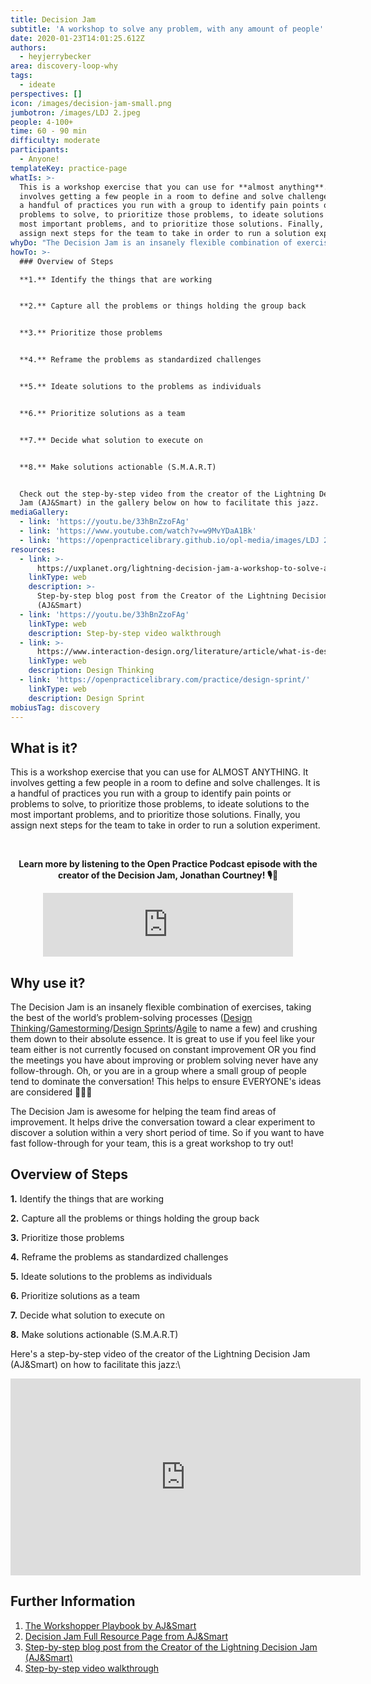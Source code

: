 ```yaml
---
title: Decision Jam
subtitle: 'A workshop to solve any problem, with any amount of people'
date: 2020-01-23T14:01:25.612Z
authors:
  - heyjerrybecker
area: discovery-loop-why
tags:
  - ideate
perspectives: []
icon: /images/decision-jam-small.png
jumbotron: /images/LDJ 2.jpeg
people: 4-100+
time: 60 - 90 min
difficulty: moderate
participants:
  - Anyone!
templateKey: practice-page
whatIs: >-
  This is a workshop exercise that you can use for **almost anything**. It
  involves getting a few people in a room to define and solve challenges. It is
  a handful of practices you run with a group to identify pain points or
  problems to solve, to prioritize those problems, to ideate solutions to the
  most important problems, and to prioritize those solutions. Finally, you
  assign next steps for the team to take in order to run a solution experiment.
whyDo: "The Decision Jam is an insanely flexible combination of exercises, taking the best of the world’s problem-solving processes ([Design Thinking](https://www.interaction-design.org/literature/article/what-is-design-thinking-and-why-is-it-so-popular)/[Gamestorming](https://gamestorming.com/)/[Design Sprints](https://openpracticelibrary.com/practice/design-sprint/)/[Agile](http://www.agilenutshell.com/) to name a few) and crushing them down to their absolute essence. It is great to use if you feel like your team either is not currently focused on constant improvement OR you find the meetings you have about improving or problem solving never have any follow-through. Oh, or you are in a group where a small group of people tend to dominate the conversation! This helps to ensure **everyone**'s ideas are considered \U0001F44F\U0001F44F\U0001F44F\n\nThe Decision Jam is awesome for helping the team find areas of improvement. It helps drive the conversation toward a clear experiment to discover a solution within a very short period of time. So if you want to have fast follow-through for your team, this is a great workshop to try out!"
howTo: >-
  ### Overview of Steps

  **1.** Identify the things that are working


  **2.** Capture all the problems or things holding the group back


  **3.** Prioritize those problems


  **4.** Reframe the problems as standardized challenges


  **5.** Ideate solutions to the problems as individuals


  **6.** Prioritize solutions as a team


  **7.** Decide what solution to execute on


  **8.** Make solutions actionable (S.M.A.R.T)


  Check out the step-by-step video from the creator of the Lightning Decision
  Jam (AJ&Smart) in the gallery below on how to facilitate this jazz.
mediaGallery:
  - link: 'https://youtu.be/33hBnZzoFAg'
  - link: 'https://www.youtube.com/watch?v=w9MvYDaA1Bk'
  - link: 'https://openpracticelibrary.github.io/opl-media/images/LDJ 2.jpeg'
resources:
  - link: >-
      https://uxplanet.org/lightning-decision-jam-a-workshop-to-solve-any-problem-65bb42af41dc
    linkType: web
    description: >-
      Step-by-step blog post from the Creator of the Lightning Decision Jam
      (AJ&Smart)
  - link: 'https://youtu.be/33hBnZzoFAg'
    linkType: web
    description: Step-by-step video walkthrough
  - link: >-
      https://www.interaction-design.org/literature/article/what-is-design-thinking-and-why-is-it-so-popular
    linkType: web
    description: Design Thinking
  - link: 'https://openpracticelibrary.com/practice/design-sprint/'
    linkType: web
    description: Design Sprint
mobiusTag: discovery
---
```

## What is it?

This is a workshop exercise that you can use for ALMOST ANYTHING. It involves getting a few people in a room to define and solve challenges. It is a handful of practices you run with a group to identify pain points or problems to solve, to prioritize those problems, to ideate solutions to the most important problems, and to prioritize those solutions. Finally, you assign next steps for the team to take in order to run a solution experiment.

\
**<div align="center">Learn more by listening to the Open Practice Podcast episode with the creator of the Decision Jam, Jonathan Courtney! 🎙️🌠</div>**

<div align="center"><iframe src="https://anchor.fm/openpracticelibrary/embed/episodes/Lightning-Decision-Jam-w-Jonathan-Courtney-ee9dqi" height="102px" width="400px" frameborder="0" scrolling="no"></iframe></div>

## Why use it?

The Decision Jam is an insanely flexible combination of exercises, taking the best of the world’s problem-solving processes ([Design Thinking](https://www.interaction-design.org/literature/article/what-is-design-thinking-and-why-is-it-so-popular)/[Gamestorming](https://gamestorming.com/)/[Design Sprints](https://openpracticelibrary.com/practice/design-sprint/)/[Agile](http://www.agilenutshell.com/) to name a few) and crushing them down to their absolute essence. It is great to use if you feel like your team either is not currently focused on constant improvement OR you find the meetings you have about improving or problem solving never have any follow-through. Oh, or you are in a group where a small group of people tend to dominate the conversation! This helps to ensure EVERYONE's ideas are considered 👏👏👏

The Decision Jam is awesome for helping the team find areas of improvement. It helps drive the conversation toward a clear experiment to discover a solution within a very short period of time. So if you want to have fast follow-through for your team, this is a great workshop to try out!

## Overview of Steps

**1.** Identify the things that are working

**2.** Capture all the problems or things holding the group back

**3.** Prioritize those problems

**4.** Reframe the problems as standardized challenges

**5.** Ideate solutions to the problems as individuals

**6.** Prioritize solutions as a team

**7.** Decide what solution to execute on

**8.** Make solutions actionable (S.M.A.R.T)

Here's a step-by-step video of the creator of the Lightning Decision Jam (AJ&Smart) on how to facilitate this jazz:\

<iframe width="560" height="315" src="https://www.youtube.com/embed/33hBnZzoFAg" frameborder="0" allow="accelerometer; autoplay; encrypted-media; gyroscope; picture-in-picture" allowfullscreen></iframe>

## Further Information

1. [The Workshopper Playbook by AJ&Smart](https://www.workshopperplaybook.com/ordernow)
2. [Decision Jam Full Resource Page from AJ&Smart](https://ajsmart.com/ldj)
3. [Step-by-step blog post from the Creator of the Lightning Decision Jam (AJ&Smart)](https://uxplanet.org/lightning-decision-jam-a-workshop-to-solve-any-problem-65bb42af41dc)
4. [Step-by-step video walkthrough](https://youtu.be/33hBnZzoFAg)
